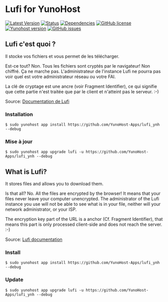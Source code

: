 # Lufi for YunoHost

[![Latest Version](https://img.shields.io/badge/version-_--_-green.svg?style=flat)](https://github.com/YunoHost-Apps/lufi_ynh/releases)
[![Status](https://img.shields.io/badge/status-working-yellow.svg?style=flat)](https://github.com/YunoHost-Apps/lufi_ynh/milestones)
[![Dependencies](https://img.shields.io/badge/dependencies-includes-lightgrey.svg?style=flat)](https://github.com/YunoHost-Apps/lufi_ynh#dependencies)
[![GitHub license](https://img.shields.io/badge/license-GPLv3-blue.svg?style=flat)](https://raw.githubusercontent.com/YunoHost-Apps/lufi_ynh/master/LICENSE)
[![Yunohost version](https://img.shields.io/badge/yunohost-2.4.2_tested-orange.svg?style=flat)](https://github.com/YunoHost/yunohost)
[![GitHub issues](https://img.shields.io/github/issues/YunoHost-Apps/lufi_ynh.svg?style=flat)](https://github.com/YunoHost-Apps/lufi_ynh/issues)

## Lufi c'est quoi ?

Il stocke vos fichiers et vous permet de les télécharger.

Est-ce tout? Non. Tous les fichiers sont cryptés par le navigateur! Non chiffré. Ça ne marche pas. L'administrateur de l'instance Lufi ne pourra pas voir quel est votre administrateur réseau ou votre FAI.

La clé de cryptage est une ancre (voir Fragment Identifier), ce qui signifie que cette partie n'est traitée que par le client et n'atteint pas le serveur. :-)

Source: [Documentation de Lufi](https://framagit.org/luc/lufi/wikis/home)

### Installation

`$ sudo yunohost app install https://github.com/YunoHost-Apps/lufi_ynh --debug`

### Mise à jour

`$ sudo yunohost app upgrade lufi -u https://github.com/YunoHost-Apps/lufi_ynh --debug`

## What is Lufi?

It stores files and allows you to download them.

Is that all? No. All the files are encrypted by the browser! It means that your files never leave your computer unencrypted. The administrator of the Lufi instance you use will not be able to see what is in your file, neither will your network administrator, or your ISP.

The encryption key part of the URL is a anchor (Cf. Fragment Identifier), that means this part is only processed client-side and does not reach the server. :-)

Source: [Lufi documentation](https://framagit.org/luc/lufi/wikis/home)

### Install

`$ sudo yunohost app install https://github.com/YunoHost-Apps/lufi_ynh --debug`

### Update

`$ sudo yunohost app upgrade lufi -u https://github.com/YunoHost-Apps/lufi_ynh --debug`

